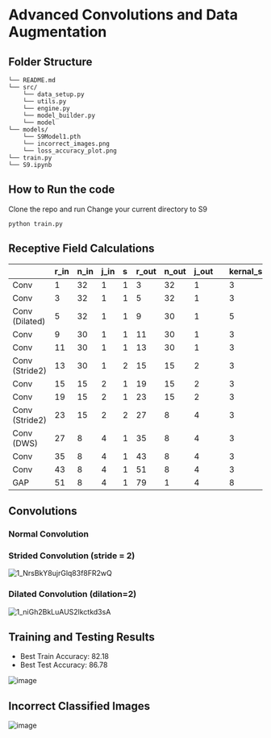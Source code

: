# Advanced Convolutions and Data Augmentation

## Folder Structure
```
└── README.md
└── src/
    └── data_setup.py
    └── utils.py
    └── engine.py
    └── model_builder.py
    └── model
└── models/
    └── S9Model1.pth
    └── incorrect_images.png
    └── loss_accuracy_plot.png
└── train.py
└── S9.ipynb
```

## How to Run the code
Clone the repo and run
Change your current directory to S9
```
python train.py
```

## Receptive Field Calculations
| |r_in|n_in|j_in|s|r_out|n_out|j_out| |kernal_size|padding|
|:----|:----|:----|:----|:----|:----|:----|:----|:----|:----|:----|
|Conv |1|32|1|1|3|32|1| |3|1|
|Conv|3|32|1|1|5|32|1| |3|1|
|Conv (Dilated)|5|32|1|1|9|30|1| |5|1|
|Conv|9|30|1|1|11|30|1| |3|1|
|Conv|11|30|1|1|13|30|1| |3|1|
|Conv (Stride2)|13|30|1|2|15|15|2| |3|1|
|Conv|15|15|2|1|19|15|2| |3|1|
|Conv|19|15|2|1|23|15|2| |3|1|
|Conv (Stride2)|23|15|2|2|27|8|4| |3|1|
|Conv (DWS)|27|8|4|1|35|8|4| |3|1|
|Conv|35|8|4|1|43|8|4| |3|1|
|Conv |43|8|4|1|51|8|4| |3|1|
|GAP|51|8|4|1|79|1|4| |8|0|

## Convolutions

### Normal Convolution

### Strided Convolution (stride = 2)
![1_NrsBkY8ujrGlq83f8FR2wQ](https://github.com/selvaraj-sembulingam/ERA-V1/assets/66372829/c5e1502f-1f8a-4c9e-8f7a-1f924dd690ad)


### Dilated Convolution (dilation=2)
![1_niGh2BkLuAUS2lkctkd3sA](https://github.com/selvaraj-sembulingam/ERA-V1/assets/66372829/a55d83cb-482f-4995-aab6-036f6be55066)


## Training and Testing Results
* Best Train Accuracy: 82.18
* Best Test Accuracy: 86.78

![image](https://github.com/selvaraj-sembulingam/ERA-V1/assets/66372829/2bba9013-cc06-44d1-9546-c66b6875cb93)


## Incorrect Classified Images
![image](https://github.com/selvaraj-sembulingam/ERA-V1/assets/66372829/53c474ec-95a0-468a-9200-3a6a6aa76324)
